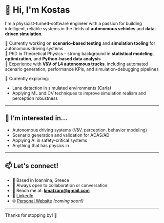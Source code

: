 # 👋 Hi, I'm Kostas

I'm a physicist-turned-software engineer with a passion for building intelligent, reliable systems in the fields of **autonomous vehicles** and **data-driven simulation**.

🔧 Currently working on **scenario-based testing** and **simulation tooling** for autonomous driving systems  
🧠 PhD in Theoretical Physics – strong background in **statistical modeling**, **optimization**, and **Python-based data analysis**  
🚗 Experience with **V&V of L4 autonomous trucks**, including automated scenario generation, performance KPIs, and simulation-debugging pipelines

👀 Currently exploring:
- Lane detection in simulated environments (Carla)
- Applying ML and CV techniques to improve simulation realism and perception robustness

---

## 🌱 I’m interested in...
- Autonomous driving systems (V&V, perception, behavior modeling)
- Scenario generation and validation for ADAS/AD
- Applying AI in safety-critical systems
- Anything that has physics in

---

## 📫 Let's connect!

- 📍 Based in Ioannina, Greece
- 💬 Always open to collaboration or conversation
- 📨 Reach me at: **kmatzaro@gmail.com**
- 💼 [LinkedIn](https://www.linkedin.com/in/kostas-mantzaropoulos/)
- 🌐 [Personal Website](https://kmatzaro.github.io) *(coming soon!)*

---

Thanks for stopping by! 🚀
